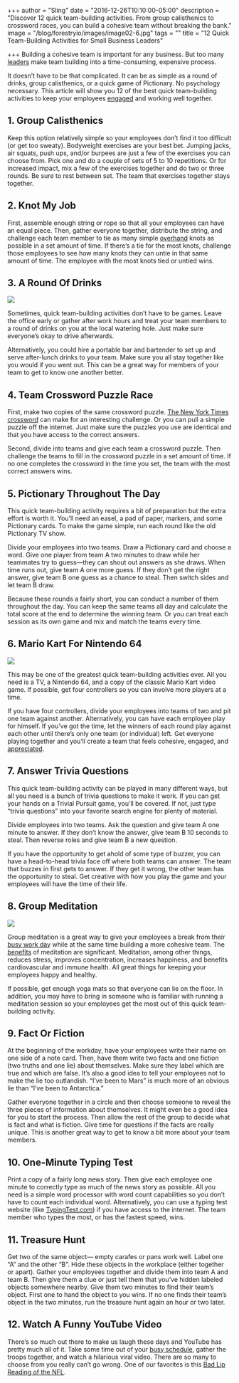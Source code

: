 +++
author = "Sling"
date = "2016-12-26T10:10:00-05:00"
description = "Discover 12 quick team-building activities. From group calisthenics to crossword races, you can build a cohesive team without breaking the bank."
image = "/blog/forestryio/images/image02-6.jpg"
tags = ""
title = "12 Quick Team-Building Activities for Small Business Leaders"

+++
Building a cohesive team is important for any business. But too many [leaders](https://getsling.com/blog/post/effective-leaders/) make team building into a time-consuming, expensive process.

It doesn’t have to be that complicated. It can be as simple as a round of drinks, group calisthenics, or a quick game of Pictionary. No psychology necessary. This article will show you 12 of the best quick team-building activities to keep your employees [engaged](https://getsling.com/blog/post/employee-engagement-ideas/) and working well together.

## 1\. Group Calisthenics

Keep this option relatively simple so your employees don’t find it too difficult (or get too sweaty). Bodyweight exercises are your best bet. Jumping jacks, air squats, push ups, and/or burpees are just a few of the exercises you can choose from. Pick one and do a couple of sets of 5 to 10 repetitions. Or for increased impact, mix a few of the exercises together and do two or three rounds. Be sure to rest between set. The team that exercises together stays together.

## 2\. Knot My Job

First, assemble enough string or rope so that all your employees can have an equal piece. Then, gather everyone together, distribute the string, and challenge each team member to tie as many simple [overhand](http://www.animatedknots.com/indexbasics.php#ScrollPoint) knots as possible in a set amount of time. If there’s a tie for the most knots, challenge those employees to see how many knots they can untie in that same amount of time. The employee with the most knots tied or untied wins.

## 3\. A Round Of Drinks

![](/blog/forestryio/images/image03-4.jpg)

Sometimes, quick team-building activities don’t have to be games. Leave the office early or gather after work hours and treat your team members to a round of drinks on you at the local watering hole. Just make sure everyone’s okay to drive afterwards.

Alternatively, you could hire a portable bar and bartender to set up and serve after-lunch drinks to your team. Make sure you all stay together like you would if you went out. This can be a great way for members of your team to get to know one another better.

## 4\. Team Crossword Puzzle Race

First, make two copies of the same crossword puzzle. [The New York Times crossword](http://www.nytimes.com/crosswords/index.html?page=home&_r=0) can make for an interesting challenge. Or you can pull a simple puzzle off the internet. Just make sure the puzzles you use are identical and that you have access to the correct answers.

Second, divide into teams and give each team a crossword puzzle. Then challenge the teams to fill in the crossword puzzle in a set amount of time. If no one completes the crossword in the time you set, the team with the most correct answers wins.

## 5\. Pictionary Throughout The Day

This quick team-building activity requires a bit of preparation but the extra effort is worth it. You’ll need an easel, a pad of paper, markers, and some Pictionary cards. To make the game simple, run each round like the old Pictionary TV show.

Divide your employees into two teams. Draw a Pictionary card and choose a word. Give one player from team A two minutes to draw while her teammates try to guess—they can shout out answers as she draws. When time runs out, give team A one more guess. If they don’t get the right answer, give team B one guess as a chance to steal. Then switch sides and let team B draw.

Because these rounds a fairly short, you can conduct a number of them throughout the day. You can keep the same teams all day and calculate the total score at the end to determine the winning team. Or you can treat each session as its own game and mix and match the teams every time.

## 6\. Mario Kart For Nintendo 64

![](/blog/forestryio/images/image00-3.png)

This may be one of the greatest quick team-building activities ever. All you need is a TV, a Nintendo 64, and a copy of the classic Mario Kart video game. If possible, get four controllers so you can involve more players at a time.

If you have four controllers, divide your employees into teams of two and pit one team against another. Alternatively, you can have each employee play for himself. If you’ve got the time, let the winners of each round play against each other until there’s only one team (or individual) left. Get everyone playing together and you’ll create a team that feels cohesive, engaged, and [appreciated](https://getsling.com/blog/post/employee-appreciation/).

## 7\. Answer Trivia Questions

This quick team-building activity can be played in many different ways, but all you need is a bunch of trivia questions to make it work. If you can get your hands on a Trivial Pursuit game, you’ll be covered. If not, just type “trivia questions” into your favorite search engine for plenty of material.

Divide employees into two teams. Ask the question and give team A one minute to answer. If they don’t know the answer, give team B 10 seconds to steal. Then reverse roles and give team B a new question.

If you have the opportunity to get ahold of some type of buzzer, you can have a head-to-head trivia face off where both teams can answer. The team that buzzes in first gets to answer. If they get it wrong, the other team has the opportunity to steal. Get creative with how you play the game and your employees will have the time of their life.

## 8\. Group Meditation

![](/blog/forestryio/images/image01-4.jpg)

Group meditation is a great way to give your employees a break from their [busy work day](https://getsling.com/blog/post/work-schedule-app/) while at the same time building a more cohesive team. The [benefits](http://www.huffingtonpost.com/2014/09/19/meditation-benefits_n_5842870.html) of meditation are significant. Meditation, among other things, reduces stress, improves concentration, increases happiness, and benefits cardiovascular and immune health. All great things for keeping your employees happy and healthy.

If possible, get enough yoga mats so that everyone can lie on the floor. In addition, you may have to bring in someone who is familiar with running a meditation session so your employees get the most out of this quick team-building activity.

## 9\. Fact Or Fiction

At the beginning of the workday, have your employees write their name on one side of a note card. Then, have them write two facts and one fiction (two truths and one lie) about themselves. Make sure they label which are true and which are false. It’s also a good idea to tell your employees not to make the lie too outlandish. “I’ve been to Mars” is much more of an obvious lie than “I’ve been to Antarctica.”

Gather everyone together in a circle and then choose someone to reveal the three pieces of information about themselves. It might even be a good idea for you to start the process. Then allow the rest of the group to decide what is fact and what is fiction. Give time for questions if the facts are really unique. This is another great way to get to know a bit more about your team members.

## 10\. One-Minute Typing Test

Print a copy of a fairly long news story. Then give each employee one minute to correctly type as much of the news story as possible. All you need is a simple word processor with word count capabilities so you don’t have to count each individual word. Alternatively, you can use a typing test website (like [TypingTest.com](http://www.typingtest.com/)) if you have access to the internet. The team member who types the most, or has the fastest speed, wins.

## 11\. Treasure Hunt

Get two of the same object— empty carafes or pans work well. Label one “A” and the other “B”. Hide these objects in the workplace (either together or apart). Gather your employees together and divide them into team A and team B. Then give them a clue or just tell them that you’ve hidden labeled objects somewhere nearby. Give them two minutes to find their team’s object. First one to hand the object to you wins. If no one finds their team’s object in the two minutes, run the treasure hunt again an hour or two later.

## 12\. Watch A Funny YouTube Video

There’s so much out there to make us laugh these days and YouTube has pretty much all of it. Take some time out of your [busy schedule](https://getsling.com/blog/post/schedule-my-employees/), gather the troops together, and watch a hilarious viral video. There are so many to choose from you really can’t go wrong. One of our favorites is this [Bad Lip Reading of the NFL](https://www.youtube.com/watch?v=W-kGosnzvjU&feature=player_embedded).